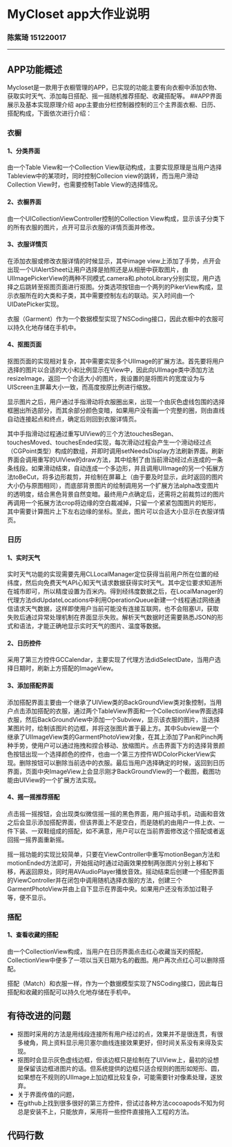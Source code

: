# MyCloset app大作业说明
### 陈紫琦 151220017
---

## APP功能概述
Mycloset是一款用于衣橱管理的APP，已实现的功能主要有向衣橱中添加衣物、获取实时天气、添加每日搭配、摇一摇随机推荐搭配、收藏搭配等。
##APP界面展示及基本实现原理介绍
app主要由分栏控制器控制的三个主界面衣橱、日历、搭配构成，下面依次进行介绍：

### 衣橱
####  1、分类界面
由一个Table View和一个Collection View联动构成，主要实现原理是当用户选择Tableview中的某项时，同时控制Collecion view的跳转，而当用户滑动Collection View时，也需要控制Table View的选择情况。
####  2、衣橱界面
由一个UICollectionViewController控制的Collection View构成，显示该子分类下的所有衣服的图片，点开可显示衣服的详情页面并修改。
####  3、衣服详情页
在添加衣服或修改衣服详情的时候显示，其中image view上添加了手势，点开会出现一个UIAlertSheet让用户选择是拍照还是从相册中获取图片，由UIImagePickerView的两种不同模式.camera和.photoLibrary分别实现，用户选择之后跳转至抠图页面进行抠图。分类选项按钮由一个两列的PikerView构成，显示衣服所在的大类和子类，其中需要控制左右的联动。买入时间由一个UIDatePicker实现。

衣服（Garment）作为一个数据模型实现了NSCoding接口，因此衣橱中的衣服可以持久化地存储在手机中。
####  4、抠图页面
抠图页面的实现相对复杂，其中需要实现多个UIImage的扩展方法。首先要将用户选择的图片以合适的大小和比例显示在View中，因此向UIImage类中添加方法resizeImage，返回一个合适大小的图片，我设置的是将图片的宽度设为与UIScreen主屏幕大小一致，而高度按原比例进行缩放。

显示图片之后，用户通过手指滑动将衣服圈出来，出现一个由灰色虚线包围的选择框圈出所选部分，而其余部分颜色变暗，如果用户没有画一个完整的圈，则由直线自动连接起点和终点，确定后则回到衣服详情页。

其中手指滑动过程通过重写UIView的三个方法touchesBegan、touchesMoved、touchesEnded实现，每次滑动过程会产生一个滑动经过点（CGPoint类型）构成的数组，并即时调用setNeedsDisplay方法刷新界面。刷新界面会调用重写的UIView的draw方法，其中绘制了由当前滑动经过点连成的一条条线段。如果滑动结束，自动连成一个多边形，并且调用UIImage的另一个拓展方法toBeCut，将多边形裁剪，并绘制在屏幕上（由于要及时显示，此时返回的图片大小仍与原图相同），而底部背景图片的绘制调用另一个扩展方法alpha改变图片的透明度，结合黑色背景自然变暗。最终用户点确定后，还需将之前裁剪过的图片再调用一个拓展方法crop将边缘的空白裁减掉，只留一个紧紧包围图片的矩形，其中需要计算图片上下左右边缘的坐标。至此，图片可以合适大小显示在衣服详情页。
### 日历
#### 1、实时天气
实时天气功能的实现需要先用CLLocalManager定位获得当前用户所在位置的经纬度，然后向免费天气API心知天气请求数据获得实时天气。其中定位要求知道所在城市即可，所以精度设置为百米内。得到经纬度数据之后，在LocalManager的代理方法didUpdateLocations中利用OperationQueue新建一个线程通过网络通信请求天气数据，这样即使用户当前可能没有连接互联网，也不会阻塞UI，获取失败后通过异常处理机制在界面显示失败。解析天气数据时还需要熟悉JSON的形式和语法，才能正确地显示实时天气的图片、温度等数据。
####  2、日历控件
采用了第三方控件GCCalendar，主要实现了代理方法didSelectDate，当用户选择日期时，刷新上方搭配的ImageView。
#### 3、添加搭配界面
添加搭配界面主要由一个继承了UIView类的BackGroundView类对象控制，当用户点击添加搭配的衣服，通过两个TableView界面和一个CollectionView界面选择衣服，然后BackGroundView中添加一个Subview，显示该衣服的图片，当选择某图片时，绘制该图片的边框，并将这张图片置于最上方。其中Subview是一个继承了UIImageView类的GarmentPhotoView对象，在其上添加了Pan和Pinch两种手势，使用户可以通过拖拽和捏合移动、放缩图片。点击界面下方的选择背景颜色按钮出现一个选择颜色的控件，也由一个第三方控件WDColorPickerView实现。删除按钮可以删除当前选中的衣服。最后当用户选择确定的时候，返回到日历界面，页面中央ImageView上会显示刚才BackGroundView的一个截图，截图功能由UIView的一个扩展方法实现。
####  4、摇一摇推荐搭配
点击摇一摇按钮，会出现类似微信摇一摇的黑色界面，用户摇动手机，动画和音效之后会显示添加搭配界面，但该界面上不是空白，而是随机的由用户一件上衣、一件下装、一双鞋组成的搭配，如不满意，用户可以在当前界面修改这个搭配或者返回摇一摇界面重新摇。

摇一摇功能的实现比较简单，只要在ViewController中重写motionBegan方法和motionEnded方法即可，开始摇动时通过动画效果控制两张图片分别上移和下移，再返回原处，同时用AVAudioPlayer播放音效。摇动结束后创建一个搭配界面的ViewController并在闭包中调用随机选择衣服的方法，创建三个GarmentPhotoView并由上自下显示在界面中央。如果用户还没有添加过鞋子等，便不显示。
###  搭配
 #### 1、查看收藏的搭配
由一个CollectionView构成，当用户在日历界面点击红心收藏当天的搭配，CollectionView中便多了一项以当天日期为名的截图。用户再次点红心可以删除搭配。

搭配（Match）和衣服一样，作为一个数据模型实现了NSCoding接口，因此每日搭配和收藏的搭配可以持久化地存储在手机中。
## 有待改进的问题
 - 抠图时采用的方法是用线段连接所有用户经过的点，效果并不是很连贯，有很多棱角，网上资料显示用贝塞尔曲线连接效果更好，但时间关系没有来得及实现。
 - 抠图时会显示灰色虚线边框，但该边框只是绘制在了UIView上，最初的设想是保留该边框进图片的话。但系统提供的边框只适合规则的图形如矩形、圆，如果想在不规则的UIImage上加边框比较复杂，可能需要针对像素处理，遂放弃。
 - 关于界面传值的问题，
 - 在github上找到很多很好的第三方控件，但试过各种方法cocoapods不知为何总是安装不上，只能放弃，采用将一些控件直接拖入工程的方法。

## 代码行数
